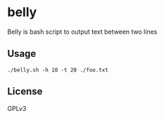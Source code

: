 # belly
Belly is bash script to output text between two lines

## Usage

    ./belly.sh -h 10 -t 20 ./foo.txt
    
## License

GPLv3
